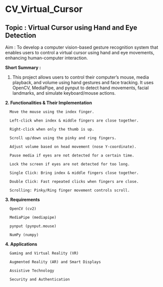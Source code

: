 # CV_Virtual_Cursor

## Topic : Virtual Cursor using Hand and Eye Detection

Aim : To develop a computer vision-based gesture recognition system that enables users to control a
virtual cursor using hand and eye movements, enhancing human-computer interaction.

**Short Summary :**

1. This project allows users to control their computer’s mouse, media playback, and volume using hand gestures and face tracking. It uses OpenCV, MediaPipe, and pynput to detect hand movements, facial landmarks, and simulate keyboard/mouse actions.
   
**2. Functionalities & Their Implementation**
   
      Move the mouse using the index finger.
   
      Left-click when index & middle fingers are close together.
   
      Right-click when only the thumb is up.
   
      Scroll up/down using the pinky and ring fingers.

      Adjust volume based on head movement (nose Y-coordinate).
   
      Pause media if eyes are not detected for a certain time.
   
      Lock the screen if eyes are not detected for too long.

      Single Click: Bring index & middle fingers close together.
   
      Double Click: Fast repeated clicks when fingers are close.
   
      Scrolling: Pinky/Ring finger movement controls scroll.
   
**3. Requirements**
   
      OpenCV (cv2)
   
      MediaPipe (mediapipe)
   
      pynput (pynput.mouse)
   
      NumPy (numpy)

**4. Applications**

      Gaming and Virtual Reality (VR)

      Augmented Reality (AR) and Smart Displays

      Assistive Technology

      Security and Authentication
